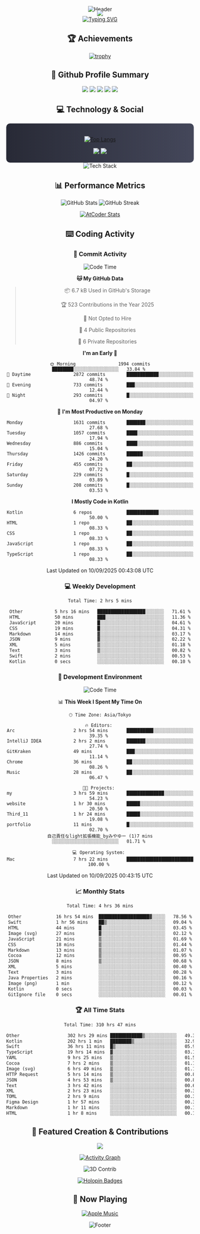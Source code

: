 <div align="center">
  
![Header](https://capsule-render.vercel.app/api?type=waving&color=gradient&customColorList=12&height=300&section=header&text=Welcome%20to%20Batapii's%20Universe&fontSize=50&animation=fadeIn&fontAlignY=40&desc=Android%20Developer%20|%20Kotlin%20LOVE%20)

<div style="margin-top: -20px;">
  <img src="https://readme-typing-svg.herokuapp.com/?lines=Crafting+Android+Experiences;Building+Tomorrow's+Apps+Today;Always+Learning,+Always+Growing&font=Fira%20Code&center=true&width=440&height=45&color=f75c7e&vCenter=true&size=22&pause=1000">
</div>

<a href="https://git.io/typing-svg">
  <img src="https://readme-typing-svg.demolab.com?font=Fira+Code&weight=600&size=28&duration=4000&pause=1000&center=true&vCenter=true&width=800&lines=Hey+there!+I'm+Batapii+%F0%9F%91%8B;Android+Developer+from+Japan+%F0%9F%87%AF%F0%9F%87%B5" alt="Typing SVG" />
</a>

## 🏆 Achievements

[![trophy](https://github-profile-trophy.vercel.app/?username=batapii&theme=onestar&no-frame=true&no-bg=true&column=8&rank=SECRET,SSS,SS,S,AAA,AA,A,B,C,?&margin-w=10&margin-h=10)](https://github.com/ryo-ma/github-profile-trophy)

## 🎯 Github Profile Summary

<div align="center">
  <img src="http://github-profile-summary-cards.vercel.app/api/cards/profile-details?username=batapii&theme=radical" />
  <img src="http://github-profile-summary-cards.vercel.app/api/cards/repos-per-language?username=batapii&theme=radical" />
  <img src="http://github-profile-summary-cards.vercel.app/api/cards/most-commit-language?username=batapii&theme=radical" />
  <img src="http://github-profile-summary-cards.vercel.app/api/cards/stats?username=batapii&theme=radical" />
  <img src="http://github-profile-summary-cards.vercel.app/api/cards/productive-time?username=batapii&theme=radical" />
</div>

## 💻 Technology & Social

<div align="center" style="background: linear-gradient(to right, #282A36, #44475A); padding: 20px; border-radius: 10px;">

[![Top Langs](https://github-readme-stats.vercel.app/api/top-langs/?username=batapii
)](https://github.com/anuraghazra/github-readme-stats)

<div style="margin-top: 15px">
<a href="https://github.com/batapii"><img src="https://img.shields.io/github/followers/batapii?style=for-the-badge&logo=github&label=Follow&color=ff6e96&labelColor=282A36"/></a>
<a href="https://twitter.com/batapii3939"><img src="https://img.shields.io/twitter/follow/batapii?style=for-the-badge&logo=twitter&color=1DA1F2&labelColor=282A36&label= Twitter"/></a>
</div>

</div>

<div align="center">
<img src="https://github-readme-tech-stack.vercel.app/api/cards?title=Tech+Stack&align=center&titleAlign=center&fontSize=20&lineHeight=10&lineCount=4&theme=github_dark&width=800&bg=%230D1117&badge=%23161B22&border=%2321262D&titleColor=%2358A6FF&line1=kotlin%2Ckotlin%2C0095D5%3Bandroid%2Candroid%2C00ff00%3Bjetpackcompose%2Cjetpack%2C4285F4%3B&line2=swift%2Cswift%2CFA7343%3Bfirebase%2Cfirebase%2CFFCA28%3Bgithub%2Cgithub%2C181717%3B&line3=typescript%2Ctypescript%2C3178C6%3Bgraphql%2Cgraphql%2CE10098%3Bsupabase%2Csupabase%2C3FCF8E%3B&line4=gradle%2Cgradle%2C02303A%3Bgitkraken%2Cgitkraken%2C179287%3Bpostman%2Cpostman%2CFF6C37%3B" alt="Tech Stack" />
</div>



## 📊 Performance Metrics

<div align="center">

![GitHub Stats](https://github-readme-stats.vercel.app/api?username=batapii&show_icons=true&theme=radical&hide_border=true&bg_color=0D1117)
![GitHub Streak](https://github-readme-streak-stats.herokuapp.com/?user=batapii&theme=radical&hide_border=true&background=0D1117)

[![AtCoder Stats](https://atcoder-readme-stats.vercel.app/stats/batapii3939?theme=dark&show_history=5&width=495)](https://github.com/iwbc-mzk/atcoder-readme-stats)

</div>

## ⌨️ Coding Activity

### 🌟 Commit Activity
<!--START_SECTION:commit-stats-->
![Code Time](http://img.shields.io/badge/Code%20Time-613%20hrs%2050%20mins-blue)

**🐱 My GitHub Data** 

> 📦 6.7 kB Used in GitHub's Storage 
 > 
> 🏆 523 Contributions in the Year 2025
 > 
> 🚫 Not Opted to Hire
 > 
> 📜 4 Public Repositories 
 > 
> 🔑 6 Private Repositories 
 > 
**I'm an Early 🐤** 

```text
🌞 Morning                1994 commits        ████████░░░░░░░░░░░░░░░░░   33.84 % 
🌆 Daytime                2872 commits        ████████████░░░░░░░░░░░░░   48.74 % 
🌃 Evening                733 commits         ███░░░░░░░░░░░░░░░░░░░░░░   12.44 % 
🌙 Night                  293 commits         █░░░░░░░░░░░░░░░░░░░░░░░░   04.97 % 
```
📅 **I'm Most Productive on Monday** 

```text
Monday                   1631 commits        ███████░░░░░░░░░░░░░░░░░░   27.68 % 
Tuesday                  1057 commits        ████░░░░░░░░░░░░░░░░░░░░░   17.94 % 
Wednesday                886 commits         ████░░░░░░░░░░░░░░░░░░░░░   15.04 % 
Thursday                 1426 commits        ██████░░░░░░░░░░░░░░░░░░░   24.20 % 
Friday                   455 commits         ██░░░░░░░░░░░░░░░░░░░░░░░   07.72 % 
Saturday                 229 commits         █░░░░░░░░░░░░░░░░░░░░░░░░   03.89 % 
Sunday                   208 commits         █░░░░░░░░░░░░░░░░░░░░░░░░   03.53 % 
```


**I Mostly Code in Kotlin** 

```text
Kotlin                   6 repos             ████████████░░░░░░░░░░░░░   50.00 % 
HTML                     1 repo              ██░░░░░░░░░░░░░░░░░░░░░░░   08.33 % 
CSS                      1 repo              ██░░░░░░░░░░░░░░░░░░░░░░░   08.33 % 
JavaScript               1 repo              ██░░░░░░░░░░░░░░░░░░░░░░░   08.33 % 
TypeScript               1 repo              ██░░░░░░░░░░░░░░░░░░░░░░░   08.33 % 
```




 Last Updated on 10/09/2025 00:43:08 UTC
<!--END_SECTION:commit-stats-->

### 💻 Weekly Development
<!--START_SECTION:wakatime-->

```txt
Total Time: 2 hrs 5 mins

Other            5 hrs 16 mins   ██████████████████░░░░░░░   71.61 %
HTML             50 mins         ███░░░░░░░░░░░░░░░░░░░░░░   11.36 %
JavaScript       20 mins         █░░░░░░░░░░░░░░░░░░░░░░░░   04.61 %
CSS              19 mins         █░░░░░░░░░░░░░░░░░░░░░░░░   04.31 %
Markdown         14 mins         ▓░░░░░░░░░░░░░░░░░░░░░░░░   03.17 %
JSON             9 mins          ▓░░░░░░░░░░░░░░░░░░░░░░░░   02.22 %
XML              5 mins          ▒░░░░░░░░░░░░░░░░░░░░░░░░   01.18 %
Text             3 mins          ▒░░░░░░░░░░░░░░░░░░░░░░░░   00.82 %
Swift            2 mins          ░░░░░░░░░░░░░░░░░░░░░░░░░   00.53 %
Kotlin           0 secs          ░░░░░░░░░░░░░░░░░░░░░░░░░   00.10 %
```

<!--END_SECTION:wakatime-->

### 🔨 Development Environment
<!--START_SECTION:dev-stats-->
![Code Time](http://img.shields.io/badge/Code%20Time-613%20hrs%2050%20mins-blue)

📊 **This Week I Spent My Time On** 

```text
🕑︎ Time Zone: Asia/Tokyo

🔥 Editors: 
Arc                      2 hrs 54 mins       ██████████░░░░░░░░░░░░░░░   39.35 % 
IntelliJ IDEA            2 hrs 2 mins        ███████░░░░░░░░░░░░░░░░░░   27.74 % 
GitKraken                49 mins             ███░░░░░░░░░░░░░░░░░░░░░░   11.14 % 
Chrome                   36 mins             ██░░░░░░░░░░░░░░░░░░░░░░░   08.26 % 
Music                    28 mins             ██░░░░░░░░░░░░░░░░░░░░░░░   06.47 % 

🐱‍💻 Projects: 
my                       3 hrs 59 mins       ██████████████░░░░░░░░░░░   54.23 % 
website                  1 hr 30 mins        █████░░░░░░░░░░░░░░░░░░░░   20.50 % 
Third_11                 1 hr 24 mins        █████░░░░░░░░░░░░░░░░░░░░   19.08 % 
portfolio                11 mins             █░░░░░░░░░░░░░░░░░░░░░░░░   02.70 % 
自己責任なlight拡張機能_byみやゆー (1)7 mins              ░░░░░░░░░░░░░░░░░░░░░░░░░   01.71 % 

💻 Operating System: 
Mac                      7 hrs 22 mins       █████████████████████████   100.00 % 
```


 Last Updated on 10/09/2025 00:43:15 UTC
<!--END_SECTION:dev-stats-->

### 📈 Monthly Stats
<!--START_SECTION:wakamonth-->

```txt
Total Time: 4 hrs 36 mins

Other             16 hrs 54 mins  ███████████████████▓░░░░░   78.56 %
Swift             1 hr 56 mins    ██▒░░░░░░░░░░░░░░░░░░░░░░   09.04 %
HTML              44 mins         █░░░░░░░░░░░░░░░░░░░░░░░░   03.45 %
Image (svg)       27 mins         ▓░░░░░░░░░░░░░░░░░░░░░░░░   02.12 %
JavaScript        21 mins         ▒░░░░░░░░░░░░░░░░░░░░░░░░   01.69 %
CSS               18 mins         ▒░░░░░░░░░░░░░░░░░░░░░░░░   01.44 %
Markdown          13 mins         ▒░░░░░░░░░░░░░░░░░░░░░░░░   01.07 %
Cocoa             12 mins         ▒░░░░░░░░░░░░░░░░░░░░░░░░   00.95 %
JSON              8 mins          ▒░░░░░░░░░░░░░░░░░░░░░░░░   00.68 %
XML               5 mins          ░░░░░░░░░░░░░░░░░░░░░░░░░   00.40 %
Text              3 mins          ░░░░░░░░░░░░░░░░░░░░░░░░░   00.28 %
Java Properties   2 mins          ░░░░░░░░░░░░░░░░░░░░░░░░░   00.16 %
Image (png)       1 min           ░░░░░░░░░░░░░░░░░░░░░░░░░   00.12 %
Kotlin            0 secs          ░░░░░░░░░░░░░░░░░░░░░░░░░   00.03 %
GitIgnore file    0 secs          ░░░░░░░░░░░░░░░░░░░░░░░░░   00.01 %
```

<!--END_SECTION:wakamonth-->

### 🏆 All Time Stats
<!--START_SECTION:wakaalltime-->

```txt
Total Time: 310 hrs 47 mins

Other                  302 hrs 29 mins ████████████▒░░░░░░░░░░░░   49.32 %
Kotlin                 202 hrs 1 min   ████████▒░░░░░░░░░░░░░░░░   32.94 %
Swift                  36 hrs 11 mins  █▒░░░░░░░░░░░░░░░░░░░░░░░   05.90 %
TypeScript             19 hrs 14 mins  ▓░░░░░░░░░░░░░░░░░░░░░░░░   03.14 %
YAML                   9 hrs 25 mins   ▒░░░░░░░░░░░░░░░░░░░░░░░░   01.54 %
Cocoa                  7 hrs 2 mins    ▒░░░░░░░░░░░░░░░░░░░░░░░░   01.15 %
Image (svg)            6 hrs 49 mins   ▒░░░░░░░░░░░░░░░░░░░░░░░░   01.11 %
HTTP Request           5 hrs 14 mins   ▒░░░░░░░░░░░░░░░░░░░░░░░░   00.85 %
JSON                   4 hrs 53 mins   ▒░░░░░░░░░░░░░░░░░░░░░░░░   00.80 %
Text                   3 hrs 42 mins   ░░░░░░░░░░░░░░░░░░░░░░░░░   00.61 %
XML                    2 hrs 23 mins   ░░░░░░░░░░░░░░░░░░░░░░░░░   00.39 %
TOML                   2 hrs 9 mins    ░░░░░░░░░░░░░░░░░░░░░░░░░   00.35 %
Figma Design           1 hr 57 mins    ░░░░░░░░░░░░░░░░░░░░░░░░░   00.32 %
Markdown               1 hr 11 mins    ░░░░░░░░░░░░░░░░░░░░░░░░░   00.19 %
HTML                   1 hr 8 mins     ░░░░░░░░░░░░░░░░░░░░░░░░░   00.19 %
```

<!--END_SECTION:wakaalltime-->


## 🌟 Featured Creation & Contributions

<div align="center">
  <a href="https://github.com/batapii/ToDoSNS">
    <img src="https://github-readme-stats.vercel.app/api/pin/?username=batapii&repo=ToDoSNS&theme=radical&hide_border=true&bg_color=0D1117" />
  </a>

[![Activity Graph](https://github-readme-activity-graph.vercel.app/graph?username=batapii&custom_title=Contribution%20Graph&hide_border=true&theme=radical&bg_color=0D1117)](https://github.com/ashutosh00710/github-readme-activity-graph)

![3D Contrib](./profile-3d-contrib/profile-night-rainbow.svg)

[![Holopin Badges](https://holopin.me/batapii)](https://holopin.io/@batapii)

</div>

## 🎵 Now Playing

<div align="center">
  
[![Apple Music](https://music-profile.rayriffy.com/theme/dark.svg?uid=001005.6598667d2ffd4a10a4f429edd0ba24c4.1156)](https://github.com/rayriffy/apple-music-github-profile)

</div>

![Footer](https://capsule-render.vercel.app/api?type=waving&color=gradient&customColorList=12&height=100&section=footer)

</div>
